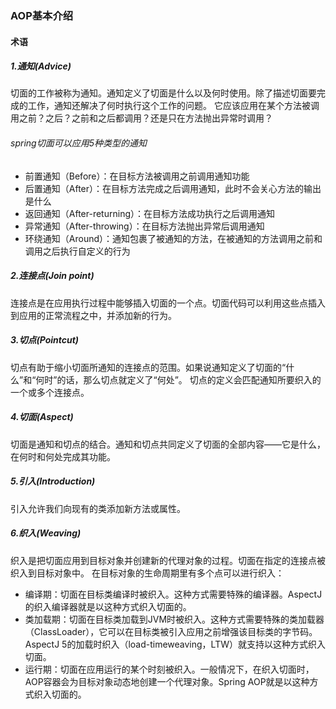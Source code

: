 ### AOP基本介绍

#### 术语

##### 1.通知(Advice)
切面的工作被称为通知。通知定义了切面是什么以及何时使用。除了描述切面要完成的工作，通知还解决了何时执行这个工作的问题。
它应该应用在某个方法被调用之前？之后？之前和之后都调用？还是只在方法抛出异常时调用？

###### spring切面可以应用5种类型的通知

- 前置通知（Before）：在目标方法被调用之前调用通知功能
- 后置通知（After）：在目标方法完成之后调用通知，此时不会关心方法的输出是什么
- 返回通知（After-returning）：在目标方法成功执行之后调用通知
- 异常通知（After-throwing）：在目标方法抛出异常后调用通知
- 环绕通知（Around）：通知包裹了被通知的方法，在被通知的方法调用之前和调用之后执行自定义的行为
 
##### 2.连接点(Join point)
 连接点是在应用执行过程中能够插入切面的一个点。切面代码可以利用这些点插入到应用的正常流程之中，并添加新的行为。
 
##### 3.切点(Pointcut)
切点有助于缩小切面所通知的连接点的范围。如果说通知定义了切面的“什么”和“何时”的话，那么切点就定义了“何处”。
切点的定义会匹配通知所要织入的一个或多个连接点。 
 
##### 4.切面(Aspect)
切面是通知和切点的结合。通知和切点共同定义了切面的全部内容——它是什么，在何时和何处完成其功能。 

##### 5.引入(Introduction)
引入允许我们向现有的类添加新方法或属性。

##### 6.织入(Weaving)
织入是把切面应用到目标对象并创建新的代理对象的过程。切面在指定的连接点被织入到目标对象中。
在目标对象的生命周期里有多个点可以进行织入：

- 编译期：切面在目标类编译时被织入。这种方式需要特殊的编译器。AspectJ的织入编译器就是以这种方式织入切面的。
- 类加载期：切面在目标类加载到JVM时被织入。这种方式需要特殊的类加载器（ClassLoader），它可以在目标类被引入应用之前增强该目标类的字节码。
    AspectJ 5的加载时织入（load-timeweaving，LTW）就支持以这种方式织入切面。
- 运行期：切面在应用运行的某个时刻被织入。一般情况下，在织入切面时，AOP容器会为目标对象动态地创建一个代理对象。Spring AOP就是以这种方式织入切面的。